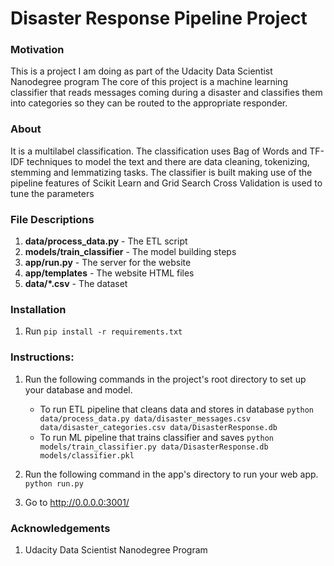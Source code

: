 # Disaster Response Pipeline Project

### Motivation
This is a project I am doing as part of the Udacity Data Scientist Nanodegree program
The core of this project is a machine learning classifier that reads messages coming during a disaster and classifies them into categories so they can be routed to the appropriate responder. 

### About
It is a multilabel classification. The classification uses Bag of Words and TF-IDF techniques to model the text and there are data cleaning, tokenizing, stemming and lemmatizing tasks. The classifier is built making use of the pipeline features of Scikit Learn and Grid Search Cross Validation is used to tune the parameters
 

### File Descriptions
1. **data/process_data.py** - The ETL script
2. **models/train_classifier** - The model building steps
3. **app/run.py** - The server for the website
4. **app/templates** - The website HTML files
5. **data/*.csv** - The dataset

### Installation
1. Run `pip install -r requirements.txt`

### Instructions:
1. Run the following commands in the project's root directory to set up your database and model.

    - To run ETL pipeline that cleans data and stores in database
        `python data/process_data.py data/disaster_messages.csv data/disaster_categories.csv data/DisasterResponse.db`
    - To run ML pipeline that trains classifier and saves
        `python models/train_classifier.py data/DisasterResponse.db models/classifier.pkl`

2. Run the following command in the app's directory to run your web app.
    `python run.py`

3. Go to http://0.0.0.0:3001/

### Acknowledgements
1. Udacity Data Scientist Nanodegree Program